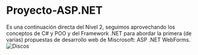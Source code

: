 # Proyecto-ASP.NET
Es una continuación directa del Nivel 2, seguimos aprovechando los conceptos de C# y POO y del Framework .NET para abordar la primera (de varias) propuestas de desarrollo web de Miscrosoft: ASP .NET WebForms.
![Discos](https://github.com/Elias-Martin-Almada/Proyecto-ASP.NET/assets/133174758/02402e9b-0a69-4d28-8a87-fc936c631aa9)
